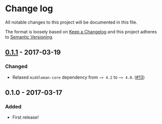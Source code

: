 # Change log

All notable changes to this project will be documented in this file.

The format is loosely based on [Keep a Changelog] and this project adheres to
[Semantic Versioning].

  [Keep a Changelog]: http://keepachangelog.com/
  [Semantic Versioning]: http://semver.org/

## [0.1.1] - 2017-03-19

### Changed

- Relaxed `middleman-core` dependency from `~> 4.2` to `~> 4.0`. ([#13])

  [0.1.1]: https://github.com/thoughtbot/middleman-aria_current/compare/0.1.0...v0.1.1
  [#13]: https://github.com/thoughtbot/middleman-aria_current/pull/13

## 0.1.0 - 2017-03-17

### Added

- First release!
